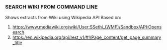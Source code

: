 ### SEARCH WIKI FROM COMMAND LINE
Shows extracts from Wiki using Wikipedia API
Based on:
1.  https://www.mediawiki.org/wiki/User:SSethi_(WMF)/Sandbox/API:Opensearch
2.  https://en.wikipedia.org/api/rest_v1/#!/Page_content/get_page_summary_title

